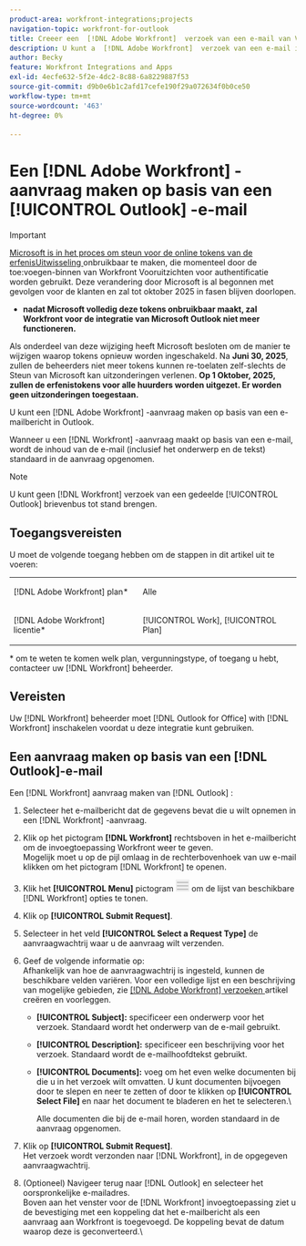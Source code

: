 ```yaml
---
product-area: workfront-integrations;projects
navigation-topic: workfront-for-outlook
title: Creeer een  [!DNL Adobe Workfront]  verzoek van een e-mail van Vooruitzichten
description: U kunt a  [!DNL Adobe Workfront]  verzoek van een e-mail in Vooruitzichten tot stand brengen.
author: Becky
feature: Workfront Integrations and Apps
exl-id: 4ecfe632-5f2e-4dc2-8c88-6a8229887f53
source-git-commit: d9b0e6b1c2afd17cefe190f29a072634f0b0ce50
workflow-type: tm+mt
source-wordcount: '463'
ht-degree: 0%

---
```


# Een [!DNL Adobe Workfront] -aanvraag maken op basis van een [!UICONTROL Outlook] -e-mail

>[!IMPORTANT]
>
>[ Microsoft is in het proces om steun voor de online tokens van de erfenisUitwisseling ](https://learn.microsoft.com/en-us/office/dev/add-ins/outlook/faq-nested-app-auth-outlook-legacy-tokens) onbruikbaar te maken, die momenteel door de toe:voegen-binnen van Workfront Vooruitzichten voor authentificatie worden gebruikt. Deze verandering door Microsoft is al begonnen met gevolgen voor de klanten en zal tot oktober 2025 in fasen blijven doorlopen.
>
>* **nadat Microsoft volledig deze tokens onbruikbaar maakt, zal Workfront voor de integratie van Microsoft Outlook niet meer functioneren.**
>
>Als onderdeel van deze wijziging heeft Microsoft besloten om de manier te wijzigen waarop tokens opnieuw worden ingeschakeld. Na **Juni 30, 2025**, zullen de beheerders niet meer tokens kunnen re-toelaten zelf-slechts de Steun van Microsoft kan uitzonderingen verlenen. **Op 1 Oktober, 2025, zullen de erfenistokens voor alle huurders worden uitgezet. Er worden geen uitzonderingen toegestaan.**

U kunt een [!DNL Adobe Workfront] -aanvraag maken op basis van een e-mailbericht in Outlook.

Wanneer u een [!DNL Workfront] -aanvraag maakt op basis van een e-mail, wordt de inhoud van de e-mail (inclusief het onderwerp en de tekst) standaard in de aanvraag opgenomen.

>[!NOTE]
>
>U kunt geen [!DNL Workfront] verzoek van een gedeelde [!UICONTROL Outlook] brievenbus tot stand brengen.

## Toegangsvereisten

U moet de volgende toegang hebben om de stappen in dit artikel uit te voeren:

<table style="table-layout:auto"> 
 <col> 
 <col> 
 <tbody> 
  <tr> 
   <td role="rowheader">[!DNL Adobe Workfront] plan*</td> 
   <td> <p>Alle</p> </td> 
  </tr> 
  <tr> 
   <td role="rowheader">[!DNL Adobe Workfront] licentie*</td> 
   <td> <p>[!UICONTROL Work], [!UICONTROL Plan]</p> </td> 
  </tr> 
 </tbody> 
</table>

&#42; om te weten te komen welk plan, vergunningstype, of toegang u hebt, contacteer uw [!DNL Workfront] beheerder.

## Vereisten

Uw [!DNL Workfront] beheerder moet [!DNL Outlook for Office] with [!DNL Workfront] inschakelen voordat u deze integratie kunt gebruiken.

## Een aanvraag maken op basis van een [!DNL Outlook]-e-mail

Een [!DNL Workfront] aanvraag maken van [!DNL Outlook] :

1. Selecteer het e-mailbericht dat de gegevens bevat die u wilt opnemen in een [!DNL Workfront] -aanvraag.
1. Klik op het pictogram **[!DNL Workfront]** rechtsboven in het e-mailbericht om de invoegtoepassing Workfront weer te geven.\
   Mogelijk moet u op de pijl omlaag in de rechterbovenhoek van uw e-mail klikken om het pictogram [!DNL Workfront] te openen.

1. Klik het **[!UICONTROL Menu]** pictogram ![ o365_addin_menu2_icon.png ](assets/o365-addin-menu2-icon.png) om de lijst van beschikbare [!DNL Workfront] opties te tonen.

1. Klik op **[!UICONTROL Submit Request]**.
1. Selecteer in het veld **[!UICONTROL Select a Request Type]** de aanvraagwachtrij waar u de aanvraag wilt verzenden.

1. Geef de volgende informatie op:\
   Afhankelijk van hoe de aanvraagwachtrij is ingesteld, kunnen de beschikbare velden variëren. Voor een volledige lijst en een beschrijving van mogelijke gebieden, zie [  [!DNL Adobe Workfront]  verzoeken ](../../manage-work/requests/create-requests/create-submit-requests.md) artikel creëren en voorleggen.

   * **[!UICONTROL Subject]:** specificeer een onderwerp voor het verzoek. Standaard wordt het onderwerp van de e-mail gebruikt.
   * **[!UICONTROL Description]:** specificeer een beschrijving voor het verzoek. Standaard wordt de e-mailhoofdtekst gebruikt.
   * **[!UICONTROL Documents]:** voeg om het even welke documenten bij die u in het verzoek wilt omvatten. U kunt documenten bijvoegen door te slepen en neer te zetten of door te klikken op **[!UICONTROL Select File]** en naar het document te bladeren en het te selecteren.\

     Alle documenten die bij de e-mail horen, worden standaard in de aanvraag opgenomen.

1. Klik op **[!UICONTROL Submit Request]**.\
   Het verzoek wordt verzonden naar [!DNL Workfront], in de opgegeven aanvraagwachtrij.

1. (Optioneel) Navigeer terug naar [!DNL Outlook] en selecteer het oorspronkelijke e-mailadres.\
   Boven aan het venster voor de [!DNL Workfront] invoegtoepassing ziet u de bevestiging met een koppeling dat het e-mailbericht als een aanvraag aan Workfront is toegevoegd. De koppeling bevat de datum waarop deze is geconverteerd.\

